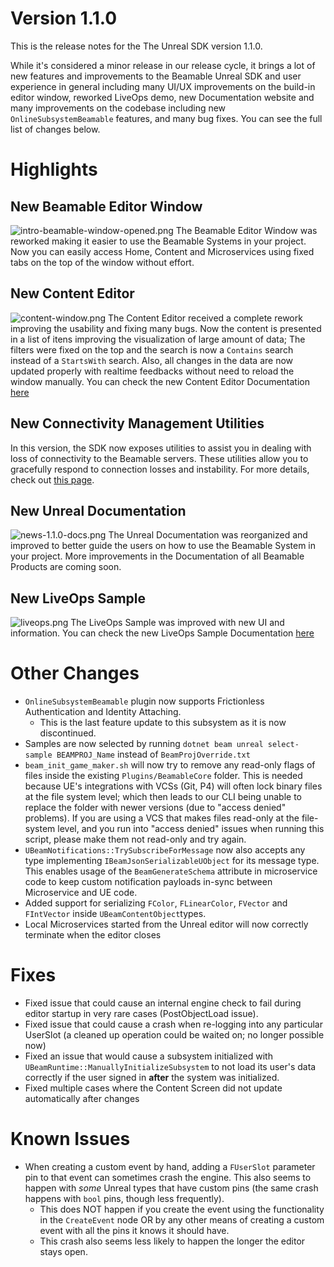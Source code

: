 # Version 1.1.0
This is the release notes for the The Unreal SDK version 1.1.0.

While it's considered a minor release in our release cycle, it brings a lot of new features and improvements to the Beamable Unreal SDK and user experience in general including many UI/UX improvements on the build-in editor window, reworked LiveOps demo, new Documentation website and many improvements on the codebase including new `OnlineSubsystemBeamable` features, and many bug fixes. You can see the full list of changes below.

# Highlights

## New Beamable Editor Window
![intro-beamable-window-opened.png](../media/imgs/intro-beamable-window-opened.png)
The Beamable Editor Window was reworked making it easier to use the Beamable Systems in your project. Now you can easily access Home, Content and Microservices using fixed tabs on the top of the window without effort.

## New Content Editor
![content-window.png](../media/imgs/content-window.png)
The Content Editor received a complete rework improving the usability and fixing many bugs. Now the content is presented in a list of itens improving the visualization of large amount of data; The filters were fixed on the top and the search is now a `Contains` search instead of a `StartsWith` search. Also, all changes in the data are now updated properly with realtime feedbacks without need to reload the window manually. You can check the new Content Editor Documentation [here](../user-reference/beamable-services/content.md)

## New Connectivity Management Utilities
In this version, the SDK now exposes utilities to assist you in dealing with loss of connectivity to the Beamable servers. These utilities allow you to gracefully respond to connection losses and instability.
For more details, check out [this page](../user-reference/runtime-systems/connectivity.md).

## New Unreal Documentation
![news-1.1.0-docs.png](../media/imgs/news-1.1.0-docs.png)
The Unreal Documentation was reorganized and improved to better guide the users on how to use the Beamable System in your project. More improvements in the Documentation of all Beamable Products are coming soon.

## New LiveOps Sample
![liveops.png](../media/imgs/liveops.png)
The LiveOps Sample was improved with new UI and information. You can check the new LiveOps Sample Documentation [here](../samples/live-ops-demo.md)


# Other Changes
- `OnlineSubsystemBeamable` plugin now supports Frictionless Authentication and Identity Attaching.
    - This is the last feature update to this subsystem as it is now discontinued. 
- Samples are now selected by running `dotnet beam unreal select-sample BEAMPROJ_Name` instead of `BeamProjOverride.txt`
- `beam_init_game_maker.sh` will now try to remove any read-only flags of files inside the existing `Plugins/BeamableCore` folder.
  This is needed because UE's integrations with VCSs (Git, P4) will often lock binary files at the file system level; which then
  leads to our CLI being unable to replace the folder with newer versions (due to "access denied" problems). If you are using a VCS that
  makes files read-only at the file-system level, and you run into "access denied" issues when running this script, please make them not read-only and try again.
- `UBeamNotifications::TrySubscribeForMessage` now also accepts any type implementing `IBeamJsonSerializableUObject` for its message type.
  This enables usage of the `BeamGenerateSchema` attribute in microservice code to keep custom notification payloads in-sync between Microservice and UE code.
- Added support for serializing `FColor`, `FLinearColor`, `FVector` and `FIntVector` inside `UBeamContentObject`types.
- Local Microservices started from the Unreal editor will now correctly terminate when the editor closes

# Fixes
- Fixed issue that could cause an internal engine check to fail during editor startup in very rare cases (PostObjectLoad issue).
- Fixed issue that could cause a crash when re-logging into any particular UserSlot (a cleaned up operation could be waited on; no longer possible now)
- Fixed an issue that would cause a subsystem initialized with `UBeamRuntime::ManuallyInitializeSubsystem` to not load its user's data correctly if the user signed in **after** the system was initialized.
- Fixed multiple cases where the Content Screen did not update automatically after changes

# Known Issues
- When creating a custom event by hand, adding a `FUserSlot` parameter pin to that event can sometimes crash the engine. This also seems to happen with _some_ Unreal types that have custom pins (the same crash happens with `bool` pins, though less frequently).
    - This does NOT happen if you create the event using the functionality in the `CreateEvent` node OR by any other means of creating a custom event with all the pins it knows it should have.
    - This crash also seems less likely to happen the longer the editor stays open. 

